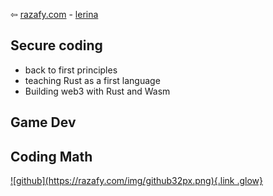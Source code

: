 ⇦ [razafy.com](../../../index.html)  - [lerina](../index.html)  


## Secure coding

-   back to first principles
-   teaching Rust as a first language
-   Building web3 with Rust and Wasm

## Game Dev

## Coding Math

<footer>
  <a href="https://github.com/lerina" target="_blank" title="github">![github](https://razafy.com/img/github32px.png){.link .glow}
  </a>
</footer>
